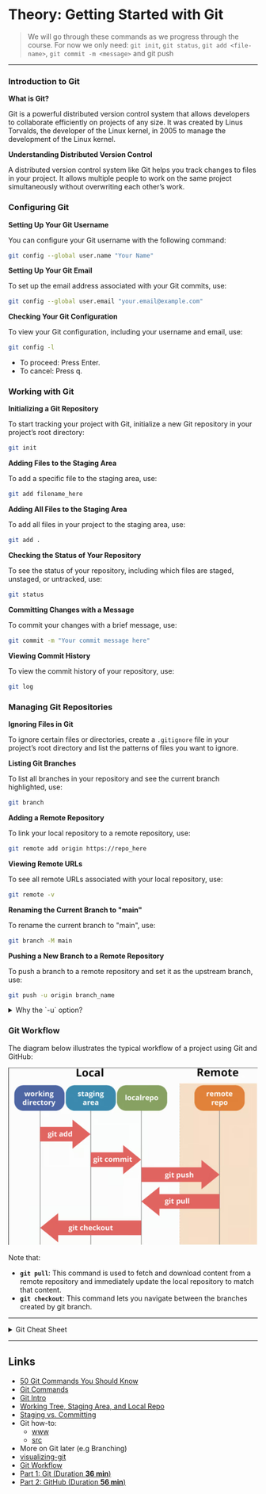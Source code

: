 # Theory: Getting Started with Git

> We will go through these commands as we progress through the course. For now we only need: `git init`, `git status`, `git add <file-name>`, `git commit -m <message>` and git push


----

### Introduction to Git

**What is Git?**

Git is a powerful distributed version control system that allows developers to collaborate efficiently on projects of any size. It was created by Linus Torvalds, the developer of the Linux kernel, in 2005 to manage the development of the Linux kernel.

**Understanding Distributed Version Control**

A distributed version control system like Git helps you track changes to files in your project. It allows multiple people to work on the same project simultaneously without overwriting each other’s work.

### Configuring Git

**Setting Up Your Git Username**

You can configure your Git username with the following command:

```bash
git config --global user.name "Your Name"
```

**Setting Up Your Git Email**

To set up the email address associated with your Git commits, use:

```bash
git config --global user.email "your.email@example.com"
```

**Checking Your Git Configuration**

To view your Git configuration, including your username and email, use:

```bash
git config -l
```

- To proceed: Press Enter.
- To cancel: Press q.

### Working with Git

**Initializing a Git Repository**

To start tracking your project with Git, initialize a new Git repository in your project’s root directory:

```bash
git init
```

**Adding Files to the Staging Area**

To add a specific file to the staging area, use:

```bash
git add filename_here
```

**Adding All Files to the Staging Area**

To add all files in your project to the staging area, use:

```bash
git add .
```

**Checking the Status of Your Repository**

To see the status of your repository, including which files are staged, unstaged, or untracked, use:

```bash
git status
```

**Committing Changes with a Message**

To commit your changes with a brief message, use:

```bash
git commit -m "Your commit message here"
```

**Viewing Commit History**

To view the commit history of your repository, use:

```bash
git log
```

### Managing Git Repositories

**Ignoring Files in Git**

To ignore certain files or directories, create a `.gitignore` file in your project’s root directory and list the patterns of files you want to ignore.

**Listing Git Branches**

To list all branches in your repository and see the current branch highlighted, use:

```bash
git branch
```

**Adding a Remote Repository**

To link your local repository to a remote repository, use:

```bash
git remote add origin https://repo_here
```

**Viewing Remote URLs**

To see all remote URLs associated with your local repository, use:

```bash
git remote -v
```

**Renaming the Current Branch to "main"**

To rename the current branch to "main", use:

```bash
git branch -M main
```

**Pushing a New Branch to a Remote Repository**

To push a branch to a remote repository and set it as the upstream branch, use:

```bash
git push -u origin branch_name
```

<details>

<summary>Why the `-u` option?</summary>

The `-u` option in the command `git push -u origin branch_name` stands for `--set-upstream`. When you use this option, it sets the specified remote branch (in this case, `branch_name` on `origin`) as the upstream branch for your local branch. This means that future `git push` and `git pull` commands will automatically use this remote branch as the default, simplifying your workflow.

Here's a breakdown of the command:

- **`git push`**: Pushes your local changes to the remote repository.
- **`-u` or `--set-upstream`**: Sets the upstream branch for the local branch.
- **`origin`**: The name of the remote repository (usually the default name for the main remote repository).
- **`branch_name`**: The name of the branch you are pushing to the remote repository.

By setting the upstream branch, you won't need to specify the remote and branch name in future push or pull commands. For example, after running `git push -u origin branch_name`, you can simply use `git push` or `git pull` without additional arguments, and Git will know which remote branch to use.

</details>

### Git Workflow

The diagram below illustrates the typical workflow of a project using Git and GitHub:

![Git Workflow](./img/workflow.png)

Note that:
- **`git pull`**: This command is used to fetch and download content from a remote repository and immediately update the local repository to match that content. 
- **`git checkout`**: This command lets you navigate between the branches created by git branch. 

------
<details>

<summary>Git Cheat Sheet</summary>


- [Local Repo Commands 1](#local-repo-commands-1)
- [Local Repo Commands 2](#local-repo-commands-2)
- [Local Reset Commands](#local-reset-commands)  
- [Branching Commands](#branching-commands)
- [Remote Commands 1](#remote-commands-1)
- [Remote Commands 2](#remote-commands-2)
- [Links](#links)

----
## Local Repo Commands 1

+ `git init`
  + initiates local Git repository
+ `git status`
  + see current changes from last commit
+ `git log`
  + see list of commits
+ `git stash`
  + stash changes so they do not persist when switching branches
+ `git stash list`
  + gives list of all the changes that you have stashed
+ `git stash apply <stash number>`
  + allows you to apply a stash based on what numbered stash it is.
  + stash number starts at 0 

## Local Repo Commands 2

+ `git add <file-name>`
  + add a single file to the staging area
+ `git add .`
  + add all files from current directory (and all child directories)
+ `git add -A`
  + add all files in the entire working tree
+ `git commit -m <message>`
  + moves updates from staging area to `.git`
  + Start with a verb; imperative mood; _no_ emoji; no ending punctuation
+ `git diff`
  + show what changed from last commit to staged changes

## Local Reset Commands

+ `git reset <filename>`
  + remove a file from staging area
+ `git reset`
  + unstage everything
+ `git reset --hard`
  + wipe out everything back to your last commit (or a specified commit)

## Branching Commands

+ `main`
  + default main branch
+ `git branch`
  + lists branches
+ `git checkout <branch-name>`
  + switch to branch
+ `git checkout -b <branch-name>`
  + create and immediately switch to branch
+ `git branch -d <branch-name>`
  + deletes branch
+ `git merge <branch-name>`
  + merge `<branch-name>` into current branch

### Remote Commands 1

+ `origin`
  + default remote repo
+ `git remote`
  + List Remotes
+ `git remote add <remote> <url>`
  + Adds a remote
+ `git push <remote> <branch-name>`
  + moves updates from `.git` to remote repository
+ `git push -u <remote> <branch-name>`
  + moves updates from `.git` to remote repository, sets upstream branch

---

## Remote Commands 2

+ `git clone <url>`
  + copies the remote repo to your local machine
+ `git fetch`
  + gets updated info from the remote repo
+ `git pull <remote> <branch-name>`
  + gets updates AND merges from remote repository

## Keep your options open

+ `git push --force <remote> <branch>`
  + or `-f` force option, be careful
+ `git push --all`
  + pushes _all_ branches
+ `git push origin <branch name>`

</details>

-----
## Links

- [50 Git Commands You Should Know](https://www.freecodecamp.org/news/git-cheat-sheet/)
- [Git Commands](https://github.com/appacademy/cohort-resources/tree/master/study_guides/git)
- [Git Intro](https://www.atlassian.com/git/tutorials/setting-up-a-repository)
- [Working Tree, Staging Area, and Local Repo](https://medium.com/@lucasmaurer/git-gud-the-working-tree-staging-area-and-local-repo-a1f0f4822018)
- [Staging vs. Committing](https://practicalgit.com/blog/staging-vs-commit.html)
- Git how-to: 
  - [www](https://githowto.com)
  - [src](https://github.com/GitHowTo/githowto-content)
- More on Git later (e.g Branching)
- [visualizing-git](https://git-school.github.io/visualizing-git/)
- [Git Workflow](https://dev.to/mollynem/git-github--workflow-fundamentals-5496)
- [Part 1: Git (Duration **36 min**)](https://www.youtube.com/watch?v=hrTQipWp6co)
- [Part 2: GitHub (Duration **56 min**)](https://www.youtube.com/watch?v=1ibmWyt8hfw)


